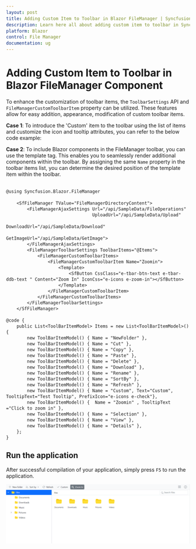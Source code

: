 ```yaml
---
layout: post
title: Adding Custom Item to Toolbar in Blazor FileManager | Syncfusion
description: Learn here all about adding custom item to toolbar in Syncfusion Blazor FileManager component and more.
platform: Blazor
control: File Manager
documentation: ug
---
```


# Adding Custom Item to Toolbar in Blazor FileManager Component

To enhance the customization of toolbar items, the `ToolbarSettings` API and `FileManagerCustomToolbarItem` property can be utilized. These features allow for easy addition, appearance, modification of custom toolbar items.

**Case 1**: To introduce the 'Custom' item to the toolbar using the list of items and customize the icon and tooltip attributes, you can refer to the below code example:

**Case 2**: To include Blazor components in the FileManager toolbar, you can use the template tag. This enables you to seamlessly render additional components within the toolbar. By assigning the same `Name` property in the toolbar items list, you can determine the desired position of the template item within the toolbar.

```cshtml

@using Syncfusion.Blazor.FileManager

    <SfFileManager TValue="FileManagerDirectoryContent">
        <FileManagerAjaxSettings Url="/api/SampleData/FileOperations"
                                 UploadUrl="/api/SampleData/Upload"
                                 DownloadUrl="/api/SampleData/Download"
                                 GetImageUrl="/api/SampleData/GetImage">
        </FileManagerAjaxSettings>
        <FileManagerToolbarSettings ToolbarItems="@Items"> 
            <FileManagerCustomToolbarItems> 
                <FileManagerCustomToolbarItem Name="Zoomin">
                    <Template>
                        <SfButton CssClass="e-tbar-btn-text e-tbar-ddb-text " Content="Zoom In" IconCss="e-icons e-zoom-in"></SfButton>
                    </Template>
                </FileManagerCustomToolbarItem>
            </FileManagerCustomToolbarItems> 
        </FileManagerToolbarSettings>
    </SfFileManager>

@code {
    public List<ToolBarItemModel> Items = new List<ToolBarItemModel>(){
        new ToolBarItemModel() { Name = "NewFolder" },
        new ToolBarItemModel() { Name = "Cut" },
        new ToolBarItemModel() { Name = "Copy" },
        new ToolBarItemModel() { Name = "Paste" },
        new ToolBarItemModel() { Name = "Delete" },
        new ToolBarItemModel() { Name = "Download" },
        new ToolBarItemModel() { Name = "Rename" },
        new ToolBarItemModel() { Name = "SortBy" },
        new ToolBarItemModel() { Name = "Refresh" },
        new ToolBarItemModel() { Name = "Custom", Text="Custom", TooltipText="Test Tooltip", PrefixIcon="e-icons e-check"},
        new ToolBarItemModel() {  Name = "Zoomin" , TooltipText ="Click to zoom in" },
        new ToolBarItemModel() { Name = "Selection" },
        new ToolBarItemModel() { Name = "View" },
        new ToolBarItemModel() { Name = "Details" },
    };
}

```

## Run the application

After successful compilation of your application, simply press `F5` to run the application.



![Blazor FileManger displays Custom Item in Toolbar](../images/blazor-filemanager-custom-item-in-toolbar.png)
